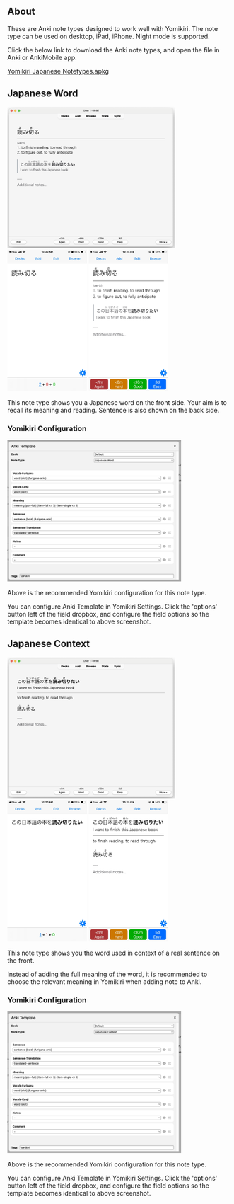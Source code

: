 ## About

These are Anki note types designed to work well with Yomikiri. 
The note type can be used on desktop, iPad, iPhone. 
Night mode is supported.


Click the below link to download the Anki note types, and open the file in Anki or AnkiMobile app.

<a href="./extra/resources/anki/Yomikiri Japanese Notetypes.apkg">Yomikiri Japanese Notetypes.apkg</a>


## Japanese Word

<img src="./extra/resources/anki/yomikiri_anki_jp_word_back.png" height="320"/>
<div style="display: inline-block;">
  <img src="./extra/resources/anki/yomikiri_anki_iphone_jp_word_front.jpeg" height="320"/>
  <img src="./extra/resources/anki/yomikiri_anki_iphone_jp_word_back.jpeg" height="320"/>
</div>

This note type shows you a Japanese word on the front side. Your aim is to recall its meaning and reading. Sentence is also shown on the back side.


### Yomikiri Configuration

<img src="./extra/resources/anki/yomikiri_anki_template_jp_word.png" height="320"/>

Above is the recommended Yomikiri configuration for this note type.

You can configure Anki Template in Yomikiri Settings. Click the 'options' button left of the field dropbox, and configure the field options so the template becomes identical to above screenshot.

## Japanese Context

<img src="./extra/resources/anki/yomikiri_anki_jp_context_back.png" height="320"/>
<div style="display: inline-block;">
  <img src="./extra/resources/anki/yomikiri_anki_iphone_jp_context_front.jpeg" height="320"/>
  <img src="./extra/resources/anki/yomikiri_anki_iphone_jp_context_back.jpeg" height="320"/>
</div>

This note type shows you the word used in context of a real sentence on the front.

Instead of adding the full meaning of the word, it is recommended to choose the relevant meaning in Yomikiri when adding note to Anki.

### Yomikiri Configuration

<img src="./extra/resources/anki/yomikiri_anki_template_jp_context.png" height="320"/>

Above is the recommended Yomikiri configuration for this note type.

You can configure Anki Template in Yomikiri Settings. Click the 'options' button left of the field dropbox, and configure the field options so the template becomes identical to above screenshot.